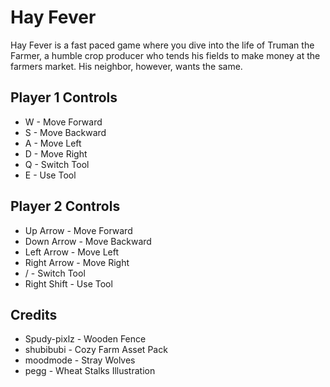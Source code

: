 # **Hay Fever**
Hay Fever is a fast paced game where you dive into the life of Truman the Farmer, a humble crop producer who tends his fields to make money at the farmers market. His neighbor, however, wants the same.

## Player 1 Controls
- W - Move Forward
- S - Move Backward
- A - Move Left
- D - Move Right
- Q - Switch Tool
- E - Use Tool

## Player 2 Controls
- Up Arrow - Move Forward
- Down Arrow - Move Backward
- Left Arrow - Move Left
- Right Arrow - Move Right
- / - Switch Tool
- Right Shift - Use Tool

## Credits
- Spudy-pixlz - Wooden Fence
- shubibubi - Cozy Farm Asset Pack
- moodmode - Stray Wolves 
- pegg - Wheat Stalks Illustration 


